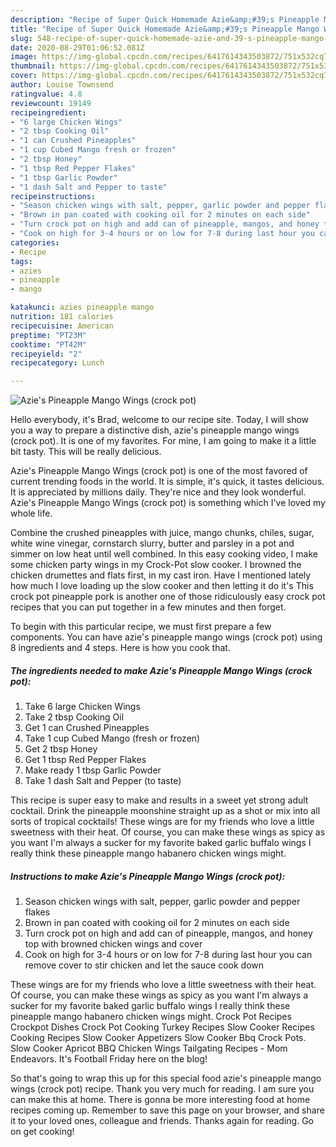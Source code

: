 ```yaml
---
description: "Recipe of Super Quick Homemade Azie&amp;#39;s Pineapple Mango Wings (crock pot)"
title: "Recipe of Super Quick Homemade Azie&amp;#39;s Pineapple Mango Wings (crock pot)"
slug: 548-recipe-of-super-quick-homemade-azie-and-39-s-pineapple-mango-wings-crock-pot
date: 2020-08-29T01:06:52.081Z
image: https://img-global.cpcdn.com/recipes/6417614343503872/751x532cq70/azies-pineapple-mango-wings-crock-pot-recipe-main-photo.jpg
thumbnail: https://img-global.cpcdn.com/recipes/6417614343503872/751x532cq70/azies-pineapple-mango-wings-crock-pot-recipe-main-photo.jpg
cover: https://img-global.cpcdn.com/recipes/6417614343503872/751x532cq70/azies-pineapple-mango-wings-crock-pot-recipe-main-photo.jpg
author: Louise Townsend
ratingvalue: 4.8
reviewcount: 19149
recipeingredient:
- "6 large Chicken Wings"
- "2 tbsp Cooking Oil"
- "1 can Crushed Pineapples"
- "1 cup Cubed Mango fresh or frozen"
- "2 tbsp Honey"
- "1 tbsp Red Pepper Flakes"
- "1 tbsp Garlic Powder"
- "1 dash Salt and Pepper to taste"
recipeinstructions:
- "Season chicken wings with salt, pepper, garlic powder and pepper flakes"
- "Brown in pan coated with cooking oil for 2 minutes on each side"
- "Turn crock pot on high and add can of pineapple, mangos, and honey top with browned chicken wings and cover"
- "Cook on high for 3-4 hours or on low for 7-8 during last hour you can remove cover to stir chicken and let the sauce cook down"
categories:
- Recipe
tags:
- azies
- pineapple
- mango

katakunci: azies pineapple mango 
nutrition: 181 calories
recipecuisine: American
preptime: "PT23M"
cooktime: "PT42M"
recipeyield: "2"
recipecategory: Lunch

---
```



![Azie&#39;s Pineapple Mango Wings (crock pot)](https://img-global.cpcdn.com/recipes/6417614343503872/751x532cq70/azies-pineapple-mango-wings-crock-pot-recipe-main-photo.jpg)

Hello everybody, it's Brad, welcome to our recipe site. Today, I will show you a way to prepare a distinctive dish, azie&#39;s pineapple mango wings (crock pot). It is one of my favorites. For mine, I am going to make it a little bit tasty. This will be really delicious.

Azie&#39;s Pineapple Mango Wings (crock pot) is one of the most favored of current trending foods in the world. It is simple, it's quick, it tastes delicious. It is appreciated by millions daily. They're nice and they look wonderful. Azie&#39;s Pineapple Mango Wings (crock pot) is something which I've loved my whole life.

Combine the crushed pineapples with juice, mango chunks, chiles, sugar, white wine vinegar, cornstarch slurry, butter and parsley in a pot and simmer on low heat until well combined. In this easy cooking video, I make some chicken party wings in my Crock-Pot slow cooker. I browned the chicken drumettes and flats first, in my cast iron. Have I mentioned lately how much I love loading up the slow cooker and then letting it do it&#39;s This crock pot pineapple pork is another one of those ridiculously easy crock pot recipes that you can put together in a few minutes and then forget.


To begin with this particular recipe, we must first prepare a few components. You can have azie&#39;s pineapple mango wings (crock pot) using 8 ingredients and 4 steps. Here is how you cook that.

<!--inarticleads1-->

##### The ingredients needed to make Azie&#39;s Pineapple Mango Wings (crock pot):

1. Take 6 large Chicken Wings
1. Take 2 tbsp Cooking Oil
1. Get 1 can Crushed Pineapples
1. Take 1 cup Cubed Mango (fresh or frozen)
1. Get 2 tbsp Honey
1. Get 1 tbsp Red Pepper Flakes
1. Make ready 1 tbsp Garlic Powder
1. Take 1 dash Salt and Pepper (to taste)


This recipe is super easy to make and results in a sweet yet strong adult cocktail. Drink the pineapple moonshine straight up as a shot or mix into all sorts of tropical cocktails! These wings are for my friends who love a little sweetness with their heat. Of course, you can make these wings as spicy as you want I&#39;m always a sucker for my favorite baked garlic buffalo wings I really think these pineapple mango habanero chicken wings might. 

<!--inarticleads2-->

##### Instructions to make Azie&#39;s Pineapple Mango Wings (crock pot):

1. Season chicken wings with salt, pepper, garlic powder and pepper flakes
1. Brown in pan coated with cooking oil for 2 minutes on each side
1. Turn crock pot on high and add can of pineapple, mangos, and honey top with browned chicken wings and cover
1. Cook on high for 3-4 hours or on low for 7-8 during last hour you can remove cover to stir chicken and let the sauce cook down


These wings are for my friends who love a little sweetness with their heat. Of course, you can make these wings as spicy as you want I&#39;m always a sucker for my favorite baked garlic buffalo wings I really think these pineapple mango habanero chicken wings might. Crock Pot Recipes Crockpot Dishes Crock Pot Cooking Turkey Recipes Slow Cooker Recipes Cooking Recipes Slow Cooker Appetizers Slow Cooker Bbq Crock Pots. Slow Cooker Apricot BBQ Chicken Wings Tailgating Recipes - Mom Endeavors. It&#39;s Football Friday here on the blog! 

So that's going to wrap this up for this special food azie&#39;s pineapple mango wings (crock pot) recipe. Thank you very much for reading. I am sure you can make this at home. There is gonna be more interesting food at home recipes coming up. Remember to save this page on your browser, and share it to your loved ones, colleague and friends. Thanks again for reading. Go on get cooking!
